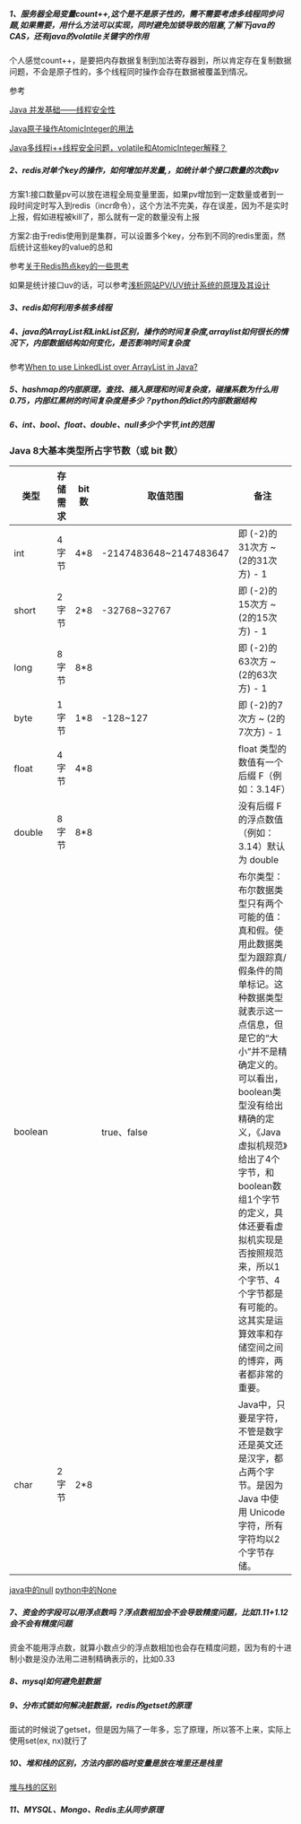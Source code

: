 ##### 1、服务器全局变量count++,这个是不是原子性的，需不需要考虑多线程同步问题,如果需要，用什么方法可以实现，同时避免加锁导致的阻塞,了解下java的CAS，还有java的volatile关键字的作用

个人感觉count++，是要把内存数据复制到加法寄存器到，所以肯定存在复制数据问题，不会是原子性的，多个线程同时操作会存在数据被覆盖到情况。

参考

[Java 并发基础——线程安全性](https://www.cnblogs.com/NeilZhang/p/8682266.html)

[Java原子操作AtomicInteger的用法](https://www.jianshu.com/p/509aca840f6d)

[Java多线程i++线程安全问题，volatile和AtomicInteger解释？](https://segmentfault.com/q/1010000006733274)

##### 2、redis对单个key的操作，如何增加并发量,，如统计单个接口数量的次数pv

方案1:接口数量pv可以放在进程全局变量里面，如果pv增加到一定数量或者到一段时间定时写入到redis（incr命令），这个方法不完美，存在误差，因为不是实时上报，假如进程被kill了，那么就有一定的数量没有上报

方案2:由于redis使用到是集群，可以设置多个key，分布到不同的redis里面，然后统计这些key的value的总和

参考[关于Redis热点key的一些思考](https://juejin.im/post/6844903886667382798)

如果是统计接口uv的话，可以参考[浅析网站PV/UV统计系统的原理及其设计](https://blog.yuanpei.me/posts/3494408209/)

##### 3、redis如何利用多核多线程

##### 4、java的ArrayList和LinkList区别，操作的时间复杂度,arraylist如何很长的情况下，内部数据结构如何变化，是否影响时间复杂度

参考[When to use LinkedList over ArrayList in Java?](https://stackoverflow.com/questions/322715/when-to-use-linkedlist-over-arraylist-in-java)

##### 5、hashmap的内部原理，查找、插入原理和时间复杂度，碰撞系数为什么用0.75，内部红黑树的时间复杂度是多少？python的dict的内部数据结构

##### 6、int、bool、float、double、null多少个字节,int的范围

### Java 8大基本类型所占字节数（或 bit 数）

| 类型    | 存储需求 | bit 数 | 取值范围               | 备注                                                         |
| ------- | -------- | ------ | ---------------------- | ------------------------------------------------------------ |
| int     | 4字节    | 4*8    | -2147483648~2147483647 | 即 (-2)的31次方 ~ (2的31次方) - 1                            |
| short   | 2字节    | 2*8    | -32768~32767           | 即 (-2)的15次方 ~ (2的15次方) - 1                            |
| long    | 8字节    | 8*8    |                        | 即 (-2)的63次方 ~ (2的63次方) - 1                            |
| byte    | 1字节    | 1*8    | -128~127               | 即 (-2)的7次方 ~ (2的7次方) - 1                              |
| float   | 4字节    | 4*8    |                        | float 类型的数值有一个后缀 F（例如：3.14F）                  |
| double  | 8字节    | 8*8    |                        | 没有后缀 F 的浮点数值（例如：3.14）默认为 double             |
| boolean |          |        | true、false            | 布尔类型：布尔数据类型只有两个可能的值：真和假。使用此数据类型为跟踪真/假条件的简单标记。这种数据类型就表示这一点信息，但是它的“大小”并不是精确定义的。可以看出，boolean类型没有给出精确的定义，《Java虚拟机规范》给出了4个字节，和boolean数组1个字节的定义，具体还要看虚拟机实现是否按照规范来，所以1个字节、4个字节都是有可能的。这其实是运算效率和存储空间之间的博弈，两者都非常的重要。 |
| char    | 2字节    | 2*8    |                        | Java中，只要是字符，不管是数字还是英文还是汉字，都占两个字节。是因为 Java 中使用 Unicode 字符，所有字符均以2个字节存储。 |

[java中的null](https://blog.csdn.net/qq_25077777/article/details/80174763)
[python中的None](https://www.cnblogs.com/mika-blogs/p/10981239.html)

##### 7、资金的字段可以用浮点数吗？浮点数相加会不会导致精度问题，比如1.11+1.12会不会有精度问题

资金不能用浮点数，就算小数点少的浮点数相加也会存在精度问题，因为有的十进制小数是没办法用二进制精确表示的，比如0.33

##### 8、mysql如何避免脏数据

##### 9、分布式锁如何解决脏数据，redis的getset的原理

面试的时候说了getset，但是因为隔了一年多，忘了原理，所以答不上来，实际上使用set(ex, nx)就行了

##### 10、堆和栈的区别，方法内部的临时变量是放在堆里还是栈里

[堆与栈的区别](https://blog.csdn.net/K346K346/article/details/80849966)

##### 11、MYSQL、Mongo、Redis主从同步原理
